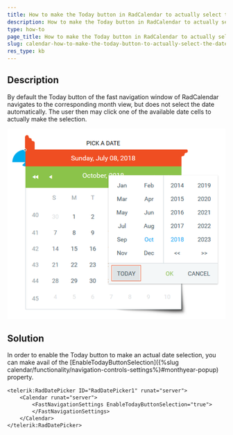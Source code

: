 ```yaml
---
title: How to make the Today button in RadCalendar to actually select the date
description: How to make the Today button in RadCalendar to actually select the date. Check it now!
type: how-to
page_title: How to make the Today button in RadCalendar to actually select the date
slug: calendar-how-to-make-the-today-button-to-actually-select-the-date
res_type: kb
---
```


## Description  

By default the Today button of the fast navigation window of RadCalendar navigates to the corresponding month view, but does not select the date automatically. The user then may click one of the available date cells to actually make the selection.  
  
![calendar_today](images/calendar-how-to-make-the-today-button-to-actually-select-the-date.png)

## Solution

In order to enable the Today button to make an actual date selection, you can make avail of the [EnableTodayButtonSelection]({%slug calendar/functionality/navigation-controls-settings%}#monthyear-popup) property.  
  
````ASPX
<telerik:RadDatePicker ID="RadDatePicker1" runat="server">
    <Calendar runat="server">
        <FastNavigationSettings EnableTodayButtonSelection="true">
        </FastNavigationSettings>
    </Calendar>
</telerik:RadDatePicker>
````
 
